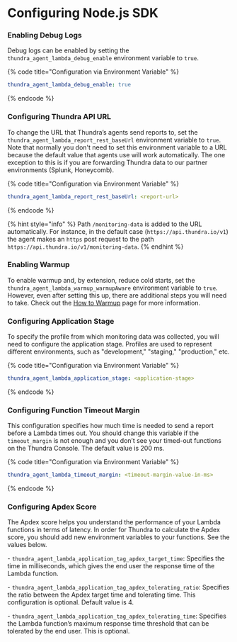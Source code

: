 # Configuring Node.js SDK

### Enabling Debug Logs&#x20;

Debug logs can be enabled by setting the `thundra_agent_lambda_debug_enable` environment variable to `true`.

{% code title="Configuration via Environment Variable" %}
```yaml
thundra_agent_lambda_debug_enable: true
```
{% endcode %}

### Configuring Thundra API URL

To change the URL that Thundra’s agents send reports to, set the `thundra_agent_lambda_report_rest_baseUrl` environment variable to `true`. Note that normally you don't need to set this environment variable to a URL because the default value that agents use will work automatically. The one exception to this is if you are forwarding Thundra data to our partner environments (Splunk, Honeycomb).&#x20;

{% code title="Configuration via Environment Variable" %}
```yaml
thundra_agent_lambda_report_rest_baseUrl: <report-url>
```
{% endcode %}

{% hint style="info" %}
Path `/monitoring-data` is added to the URL automatically. For instance, in the default case (`https://api.thundra.io/v1`) the agent makes an `https` post request to the path `https://api.thundra.io/v1/monitoring-data`.
{% endhint %}

### Enabling Warmup

To enable warmup and, by extension, reduce cold starts, set the `thundra_agent_lambda_warmup_warmupAware` environment variable to `true`. However, even after setting this up, there are additional steps you will need to take. Check out the [How to Warmup](https://docs.thundra.io/performance/dealing-with-cold-starts) page for more information.

### Configuring Application Stage

To specify the profile from which monitoring data was collected, you will need to configure the application stage. Profiles are used to represent different environments, such as "development," "staging," "production," etc.

{% code title="Configuration via Environment Variable" %}
```yaml
thundra_agent_lambda_application_stage: <application-stage>
```
{% endcode %}

### Configuring Function Timeout Margin

This configuration specifies how much time is needed to send a report before a Lambda times out. You should change this variable if the `timeout_margin` is not enough and you don’t see your timed-out functions on the Thundra Console. The default value is 200 ms.

{% code title="Configuration via Environment Variable" %}
```yaml
thundra_agent_lambda_timeout_margin: <timeout-margin-value-in-ms>
```
{% endcode %}

### Configuring Apdex Score

The Apdex score helps you understand the performance of your Lambda functions in terms of latency. In order for Thundra to calculate the Apdex score, you should add new environment variables to your functions. See the values below.

\- `thundra_agent_lambda_application_tag_apdex_target_time`: Specifies the time in milliseconds, which gives the end user the response time of the Lambda function.&#x20;

\- `thundra_agent_lambda_application_tag_apdex_tolerating_ratio`: Specifies the ratio between the Apdex target time and tolerating time. This configuration is optional. Default value is 4.&#x20;

\- `thundra_agent_lambda_application_tag_apdex_tolerating_time`: Specifies the Lambda function’s maximum response time threshold that can be tolerated by the end user. This is optional.
